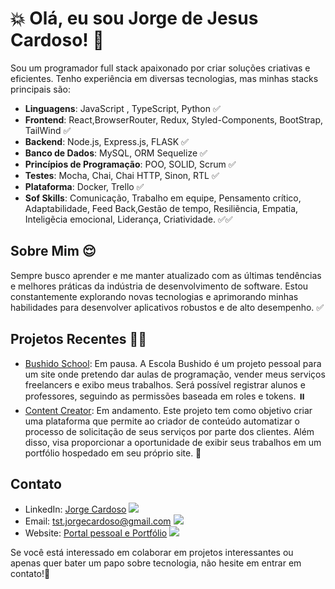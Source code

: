 # 💥 Olá, eu sou Jorge de Jesus Cardoso! 👋

Sou um programador full stack apaixonado por criar soluções criativas e eficientes. Tenho experiência em diversas tecnologias, mas minhas stacks principais são:

- **Linguagens**: JavaScript , TypeScript, Python ✅
- **Frontend**: React,BrowserRouter, Redux, Styled-Components, BootStrap, TailWind ✅
- **Backend**: Node.js, Express.js, FLASK ✅
- **Banco de Dados**: MySQL, ORM Sequelize ✅
- **Princípios de Programação**: POO, SOLID, Scrum ✅
- **Testes**: Mocha, Chai, Chai HTTP, Sinon, RTL ✅
- **Plataforma**: Docker, Trello ✅
- **Sof Skills**: Comunicação, Trabalho em equipe, Pensamento crítico, Adaptabilidade, Feed Back,Gestão de tempo, Resiliẽncia, Empatia, Inteligẽcia emocional, Liderança, Criatividade. ✅✅

## Sobre Mim 😌

Sempre busco aprender e me manter atualizado com as últimas tendências e melhores práticas da indústria de desenvolvimento de software. Estou constantemente explorando novas tecnologias e aprimorando minhas habilidades para desenvolver aplicativos robustos e de alto desempenho. ✅

## Projetos Recentes 💯🔄

- [Bushido School](https://github.com/jorgejesuscardoso/bushido_high_school):  Em pausa. A Escola Bushido é um projeto pessoal para um site onde pretendo dar aulas de programação, vender meus serviços freelancers e exibo meus trabalhos. Será possível registrar alunos e professores, seguindo as permissões baseada em roles e tokens. ⏸️
- [Content Creator](https://github.com/jorgejesuscardoso/content_creator): Em andamento. Este projeto tem como objetivo criar uma plataforma que permite ao criador de conteúdo automatizar o processo de solicitação de seus serviços por parte dos clientes. Além disso, visa proporcionar a oportunidade de exibir seus trabalhos em um portfólio hospedado em seu próprio site. 🔄

## Contato

- LinkedIn: [Jorge Cardoso]([link](https://www.linkedin.com/in/jorgejesuscardoso/)) <img src="https://static-00.iconduck.com/assets.00/linkedin-icon-1024x1024-net2o24e.png" style="widt: 20px, height: 20px" />
- Email: tst.jorgecardoso@gmail.com <img src="https://logowik.com/content/uploads/images/gmail-new-icon5198.jpg" style="widt: 20px, height: 20px" />
- Website: [Portal pessoal e Portfólio](https://cndev.netlify.app/) <img src="https://cdn-icons-png.flaticon.com/512/5602/5602732.png" style="widt: 20px, height: 20px" />

Se você está interessado em colaborar em projetos interessantes ou apenas quer bater um papo sobre tecnologia, não hesite em entrar em contato!🚀
